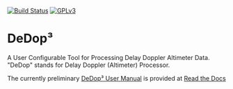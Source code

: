[![Build Status](https://travis-ci.org/DeDop/dedop.svg?branch=master)](https://travis-ci.org/DeDop/dedop)
[![GPLv3](https://www.gnu.org/graphics/gplv3-88x31.png)](https://www.gnu.org/licenses/gpl-3.0.en.html)

# DeDop³

A User Configurable Tool for Processing Delay Doppler Altimeter Data.
"DeDop" stands for Delay Doppler (Altimeter) Processor.

The currently preliminary [DeDop³ User Manual](http://dedop.readthedocs.io/en/latest/index.html) is provided at [Read the Docs](https://readthedocs.org/)
